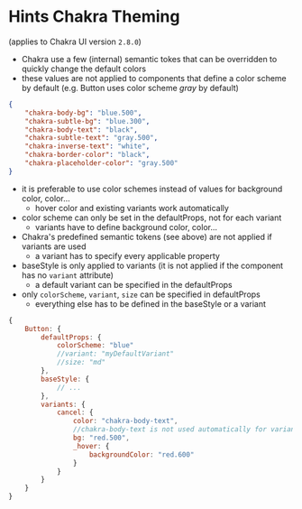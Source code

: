 # Hints Chakra Theming

(applies to Chakra UI version `2.8.0`)

- Chakra use a few (internal) semantic tokes that can be overridden to quickly change the default colors
- these values are not applied to components that define a color scheme by default (e.g. Button uses color scheme _gray_ by default)

```json
{
    "chakra-body-bg": "blue.500",
    "chakra-subtle-bg": "blue.300",
    "chakra-body-text": "black",
    "chakra-subtle-text": "gray.500",
    "chakra-inverse-text": "white",
    "chakra-border-color": "black",
    "chakra-placeholder-color": "gray.500"
}
```

- it is preferable to use color schemes instead of values for background color, color...
    - hover color and existing variants work automatically
- color scheme can only be set in the defaultProps, not for each variant
    - variants have to define background color, color...
- Chakra's predefined semantic tokens (see above) are not applied if variants are used
    - a variant has to specify every applicable property
- baseStyle is only applied to variants (it is not applied if the component has no `variant` attribute)
    - a default variant can be specified in the defaultProps
- only `colorScheme`, `variant`, `size` can be specified in defaultProps
    - everything else has to be defined in the baseStyle or a variant

```js
{
    Button: {
        defaultProps: {
            colorScheme: "blue"
            //variant: "myDefaultVariant"
            //size: "md"
        },
        baseStyle: {
            // ...
        },
        variants: {
            cancel: {
                color: "chakra-body-text",
                //chakra-body-text is not used automatically for variants but for components without variant attribute
                bg: "red.500",
                _hover: {
                    backgroundColor: "red.600"
                }
            }
        }
    }
}
```
